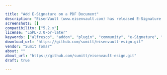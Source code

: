 ```yaml
---

title: "Add E-Signature on a PDF Document"
description: "EisenVault (www.eisenvault.com) has released E-Signature add-on that allows users to sign their PDF documents. What is it? 1. Sign PDF documents with profile signature. 2. A document can be signed by multiple users. 3. User's full name and signed date will be shown along with the signature. How does it work? 1. Add your signature image in your profile using \\\"My Profile\\\" page. 2. Open PDF document in details and use \\\"Add E-Signature\\\" action to sign it. 3. A new signature page will get created at the end of the document and get signed with your profile signature. 4. Same document can be signed by multiple users. 5. User's full name who has signed the document will be shown with signed date."
screenshots: []
compatibility: ["5.2.x"]
license: "LGPL-3.0-or-later"
keywords: ["alfresco", "addon", "plugin", "community", "e-Signature", "EisenVault", "signature"]
download_url: "https://github.com/sumitt/eisenvault-esign.git"
vendor: "Sumit Tomar"
about: ""
about_url: "https://github.com/sumitt/eisenvault-esign.git"
draft: true

---
```


